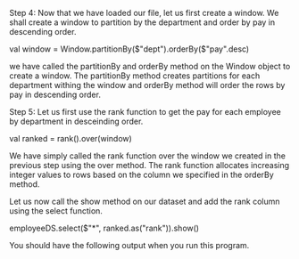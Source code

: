

Step 4: Now that we have loaded our file, let us first create a window. We shall create a window to partition by the department and order by pay in descending order.

val window = Window.partitionBy($"dept").orderBy($"pay".desc)

we have called the partitionBy and orderBy method on the Window object to create a window. The partitionBy method creates partitions for each department withing the window and orderBy method will order the rows by pay in descending order.

Step 5: Let us first use the rank  function to get the pay for each employee by department in desceinding order. 

val ranked = rank().over(window)



We have simply called the rank function over the window we created in the previous step using the over method. The rank function allocates increasing integer values to rows based on the column we specified in the orderBy method.

Let us now call the show method on our dataset and add the rank column using the select function.

employeeDS.select($"*", ranked.as("rank")).show()

You should have the following output when you run this program.

 
